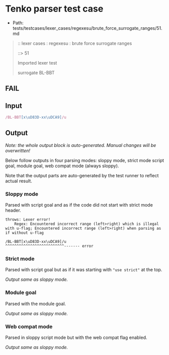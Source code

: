 # Tenko parser test case

- Path: tests/testcases/lexer_cases/regexesu/brute_force_surrogate_ranges/51.md

> :: lexer cases : regexesu : brute force surrogate ranges
>
> ::> 51
>
> Imported lexer test
>
> surrogate BL-BBT

## FAIL

## Input

`````js
/BL-BBT[x\uD83D-xx\uDCA9]/u
`````

## Output

_Note: the whole output block is auto-generated. Manual changes will be overwritten!_

Below follow outputs in four parsing modes: sloppy mode, strict mode script goal, module goal, web compat mode (always sloppy).

Note that the output parts are auto-generated by the test runner to reflect actual result.

### Sloppy mode

Parsed with script goal and as if the code did not start with strict mode header.

`````
throws: Lexer error!
    Regex: Encountered incorrect range (left>right) which is illegal with u-flag; Encountered incorrect range (left>right) when parsing as if without u-flag

/BL-BBT[x\uD83D-xx\uDCA9]/u
^^^^^^^^^^^^^^^^^^^^^^^^^^------- error
`````

### Strict mode

Parsed with script goal but as if it was starting with `"use strict"` at the top.

_Output same as sloppy mode._

### Module goal

Parsed with the module goal.

_Output same as sloppy mode._

### Web compat mode

Parsed in sloppy script mode but with the web compat flag enabled.

_Output same as sloppy mode._

